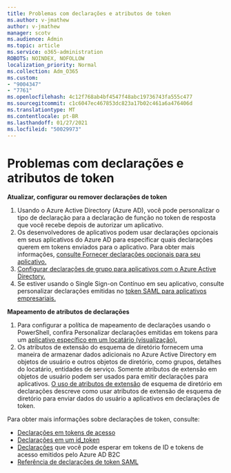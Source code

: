```yaml
---
title: Problemas com declarações e atributos de token
ms.author: v-jmathew
author: v-jmathew
manager: scotv
ms.audience: Admin
ms.topic: article
ms.service: o365-administration
ROBOTS: NOINDEX, NOFOLLOW
localization_priority: Normal
ms.collection: Adm_O365
ms.custom:
- "9004347"
- "7761"
ms.openlocfilehash: 4c12f768ab4bf4547f48abc19736743fa555c477
ms.sourcegitcommit: c1c6047ec467853dc823a17b02c461a6a476406d
ms.translationtype: MT
ms.contentlocale: pt-BR
ms.lasthandoff: 01/27/2021
ms.locfileid: "50029973"
---
```

# <a name="issues-with-token-claims-and-attributes"></a>Problemas com declarações e atributos de token

**Atualizar, configurar ou remover declarações de token**

1. Usando o Azure Active Directory (Azure [](https://docs.microsoft.com/azure/active-directory/develop/active-directory-enterprise-app-role-management) AD), você pode personalizar o tipo de declaração para a declaração de função no token de resposta que você recebe depois de autorizar um aplicativo.
2. Os desenvolvedores de aplicativos podem usar declarações opcionais em seus aplicativos do Azure AD para especificar quais declarações querem em tokens enviados para o aplicativo. Para obter mais informações, [consulte Fornecer declarações opcionais para seu aplicativo.](https://docs.microsoft.com/azure/active-directory/develop/active-directory-optional-claims)
3. [Configurar declarações de grupo para aplicativos com o Azure Active Directory.](https://docs.microsoft.com/azure/active-directory/hybrid/how-to-connect-fed-group-claims)
4. Se estiver usando o Single Sign-on Contínuo em seu aplicativo, consulte personalizar declarações emitidas no [token SAML para aplicativos empresariais.](https://docs.microsoft.com/azure/active-directory/develop/active-directory-saml-claims-customization)

**Mapeamento de atributos de declarações**

1. Para configurar a política de mapeamento de declarações usando o PowerShell, confira Personalizar declarações emitidas em tokens para um [aplicativo específico em um locatário (visualização).](https://docs.microsoft.com/azure/active-directory/develop/active-directory-claims-mapping)
2. Os atributos de extensão do esquema de diretório fornecem uma maneira de armazenar dados adicionais no Azure Active Directory em objetos de usuário e outros objetos de diretório, como grupos, detalhes do locatário, entidades de serviço. Somente atributos de extensão em objetos de usuário podem ser usados para emitir declarações para aplicativos. [O uso de atributos de extensão](https://docs.microsoft.com/azure/active-directory/develop/active-directory-schema-extensions) de esquema de diretório em declarações descreve como usar atributos de extensão de esquema de diretório para enviar dados do usuário a aplicativos em declarações de token.

Para obter mais informações sobre declarações de token, consulte:

- [Declarações em tokens de acesso](https://docs.microsoft.com/azure/active-directory/develop/access-tokens#claims-in-access-tokens)
- [Declarações em um id_token](https://docs.microsoft.com/azure/active-directory/develop/id-tokens#claims-in-an-id_token)
- [Declarações](https://docs.microsoft.com/azure/active-directory-b2c/tokens-overview#claims) que você pode esperar em tokens de ID e tokens de acesso emitidos pelo Azure AD B2C
- [Referência de declarações de token SAML](https://docs.microsoft.com/azure/active-directory/develop/reference-saml-tokens)
